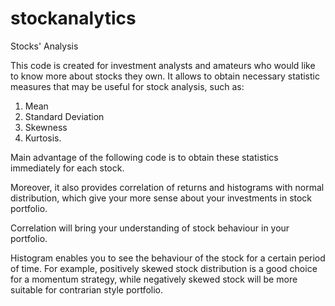 # stockanalytics
Stocks' Analysis

This code is created for investment analysts and amateurs who would like to know more about stocks they own. 
It allows to obtain necessary statistic measures that may be useful for stock analysis, such as: 

1. Mean 
2. Standard Deviation 
3. Skewness 
4. Kurtosis.

Main advantage of the following code is to obtain these statistics immediately for each stock.

Moreover, it also provides correlation of returns and histograms with normal distribution, which give your more sense about your investments in stock portfolio.

Correlation will bring your understanding of stock behaviour in your portfolio.

Histogram enables you to see the behaviour of the stock for a certain period of time. For example, positively skewed stock distribution is a good choice for a momentum strategy, while negatively skewed stock will be more suitable for contrarian style portfolio.
